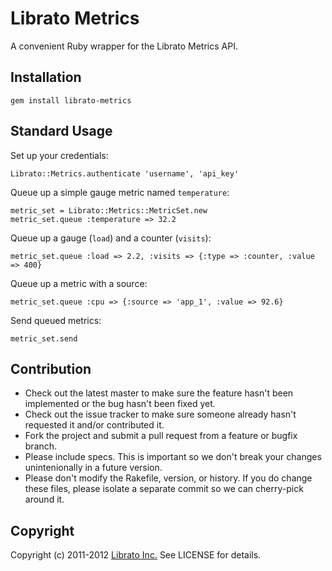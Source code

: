 Librato Metrics
=======

A convenient Ruby wrapper for the Librato Metrics API.

## Installation

    gem install librato-metrics

## Standard Usage

Set up your credentials:

    Librato::Metrics.authenticate 'username', 'api_key'

Queue up a simple gauge metric named `temperature`:

    metric_set = Librato::Metrics::MetricSet.new
    metric_set.queue :temperature => 32.2

Queue up a gauge (`load`) and a counter (`visits`):

    metric_set.queue :load => 2.2, :visits => {:type => :counter, :value => 400}

Queue up a metric with a source:

    metric_set.queue :cpu => {:source => 'app_1', :value => 92.6}

Send queued metrics:

    metric_set.send

## Contribution

* Check out the latest master to make sure the feature hasn't been implemented or the bug hasn't been fixed yet.
* Check out the issue tracker to make sure someone already hasn't requested it and/or contributed it.
* Fork the project and submit a pull request from a feature or bugfix branch.
* Please include specs. This is important so we don't break your changes unintenionally in a future version.
* Please don't modify the Rakefile, version, or history. If you do change these files, please isolate a separate commit so we can cherry-pick around it.

## Copyright

Copyright (c) 2011-2012 [Librato Inc.](http://librato.com) See LICENSE for details.